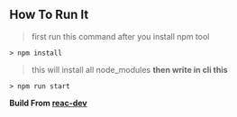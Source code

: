 ## How To Run It
> first run this command after you install npm tool

```
> npm install 
```

> this will install all node_modules
**then write in cli this**
```
> npm run start
```
**Build From **[reac-dev](https://react.dev/learn/tutorial-tic-tac-toe)****